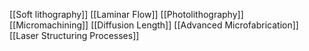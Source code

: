 [[Soft lithography]]
[[Laminar Flow]]
[[Photolithography]]
[[Micromachining]]
[[Diffusion Length]]
[[Advanced Microfabrication]]
[[Laser Structuring Processes]]
